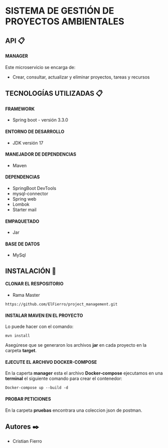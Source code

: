 # SISTEMA DE GESTIÓN DE PROYECTOS AMBIENTALES 

## API 📋 

#### MANAGER

Este microservicio se encarga de:
- Crear, consultar, actualizar y eliminar proyectos, tareas y recursos

## TECNOLOGÍAS UTILIZADAS 📋

#### FRAMEWORK

- Spring boot - versión 3.3.0

#### ENTORNO DE DESARROLLO

- JDK versión 17

#### MANEJADOR DE DEPENDENCIAS

- Maven

#### DEPENDENCIAS

- SpringBoot DevTools
- mysql-connector
- Spring web
- Lombok
- Starter mail

#### EMPAQUETADO

- Jar

#### BASE DE DATOS

- MySql

## INSTALACIÓN 🔧

#### CLONAR EL RESPOSITORIO

- Rama Master

```
https://github.com/ElFierro/project_management.git
```

#### INSTALAR MAVEN EN EL PROYECTO

Lo puede hacer con el comando:

```
mvn install
```

Asegúrese que se generaron los archivos **jar** en cada proyecto en la carpeta **target**. 

#### EJECUTE EL ARCHIVO DOCKER-COMPOSE

En la caperta **manager** esta el archivo **Docker-compose** ejecutamos en una **terminal** el siguiente comando para crear el contenedor:

```
Docker-compose up --build -d
```

#### PROBAR PETICIONES

En la carpeta **pruebas** encontrara una coleccion json de postman.

## Autores ✒️

- Cristian Fierro
